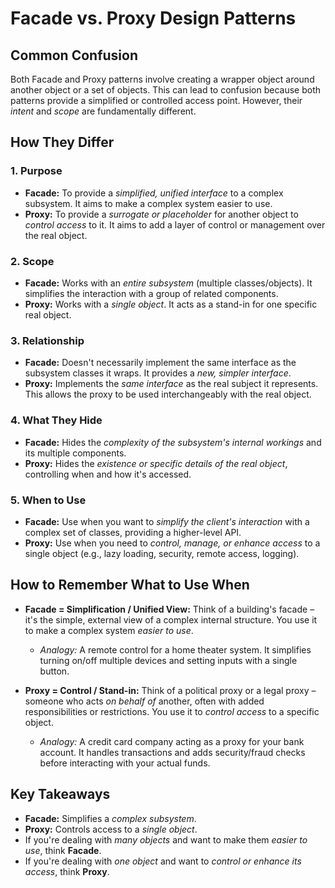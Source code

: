 # Facade vs. Proxy Design Patterns

## Common Confusion
Both Facade and Proxy patterns involve creating a wrapper object around another object or a set of objects. This can lead to confusion because both patterns provide a simplified or controlled access point. However, their *intent* and *scope* are fundamentally different.

## How They Differ

### 1. Purpose
*   **Facade:** To provide a *simplified, unified interface* to a complex subsystem. It aims to make a complex system easier to use.
*   **Proxy:** To provide a *surrogate or placeholder* for another object to *control access* to it. It aims to add a layer of control or management over the real object.

### 2. Scope
*   **Facade:** Works with an *entire subsystem* (multiple classes/objects). It simplifies the interaction with a group of related components.
*   **Proxy:** Works with a *single object*. It acts as a stand-in for one specific real object.

### 3. Relationship
*   **Facade:** Doesn't necessarily implement the same interface as the subsystem classes it wraps. It provides a *new, simpler interface*.
*   **Proxy:** Implements the *same interface* as the real subject it represents. This allows the proxy to be used interchangeably with the real object.

### 4. What They Hide
*   **Facade:** Hides the *complexity of the subsystem's internal workings* and its multiple components.
*   **Proxy:** Hides the *existence or specific details of the real object*, controlling when and how it's accessed.

### 5. When to Use
*   **Facade:** Use when you want to *simplify the client's interaction* with a complex set of classes, providing a higher-level API.
*   **Proxy:** Use when you need to *control, manage, or enhance access* to a single object (e.g., lazy loading, security, remote access, logging).

## How to Remember What to Use When

*   **Facade = Simplification / Unified View:** Think of a building's facade – it's the simple, external view of a complex internal structure. You use it to make a complex system *easier to use*.
    *   *Analogy:* A remote control for a home theater system. It simplifies turning on/off multiple devices and setting inputs with a single button.

*   **Proxy = Control / Stand-in:** Think of a political proxy or a legal proxy – someone who acts *on behalf of* another, often with added responsibilities or restrictions. You use it to *control access* to a specific object.
    *   *Analogy:* A credit card company acting as a proxy for your bank account. It handles transactions and adds security/fraud checks before interacting with your actual funds.

## Key Takeaways
*   **Facade:** Simplifies a *complex subsystem*.
*   **Proxy:** Controls access to a *single object*.
*   If you're dealing with *many objects* and want to make them *easier to use*, think **Facade**.
*   If you're dealing with *one object* and want to *control or enhance its access*, think **Proxy**.
